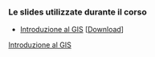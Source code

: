 ### Le slides utilizzate durante il corso

* <object data="../pdf/Introduzione_GIS.pdf" type="application/x-pdf" title="SamplePdf" width="500" height="720"> <a href="../pdf/Introduzione_GIS.pdf">Introduzione al GIS</a> </object>[<a href="../pdf/Introduzione_GIS.pdf" download>Download</a>]

<a href="https://docs.google.com/presentation/d/e/2PACX-1vQZqZfmTPv2zhvFB7zP8q84iwHECr8yV9G7NKgcrPfnZLpcqUHDTaJ-ZjYfaP9j6dTgqWqt4c8xT6Uj/pub?start=false&loop=false&delayms=3000">Introduzione al GIS</a>

